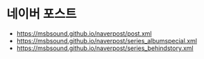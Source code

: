 # 네이버 포스트
- https://msbsound.github.io/naverpost/post.xml
- https://msbsound.github.io/naverpost/series_albumspecial.xml
- https://msbsound.github.io/naverpost/series_behindstory.xml
